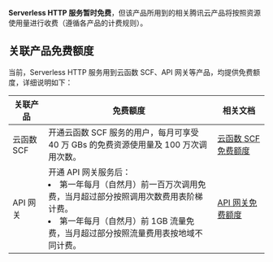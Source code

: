 
**Serverless HTTP 服务暂时免费**，但该产品所用到的相关腾讯云产品将按照资源使用量进行收费（遵循各产品的计费规则）。

## 关联产品免费额度

当前，Serverless HTTP 服务用到云函数 SCF、API 网关等产品，均提供免费额度，详细说明如下：

| 关联产品 | 免费额度 | 相关文档 |
|---------|---------|---------|
| 云函数 SCF | 开通云函数 SCF 服务的用户，每月可享受 40 万 GBs 的免费资源使用量及 100 万次调用次数。  | [云函数 SCF 免费额度](https://cloud.tencent.com/document/product/583/12282) |
| API 网关     | 开通 API 网关服务后：<li>第一年每月（自然月）前一百万次调用免费，当月超过部分按照调用次数费用表阶梯计费。</li><li>第一年每月（自然月）前 1GB 流量免费，当月超过部分按照流量费用表按地域不同计费。</li> | [API 网关免费额度](https://cloud.tencent.com/document/product/628/39301) |
